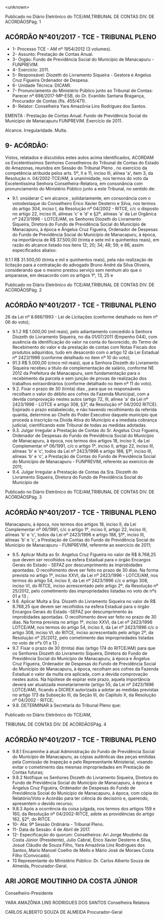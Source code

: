 &lt;unknown&gt;

Publicado  no  Diário Eletrônico do TCE/AM,TRIBUNAL DE CONTAS DIV. DE  ACÓRDÃOSPág. 1

## ACÓRDÃO Nº401/2017 - TCE - TRIBUNAL PLENO

- 1- Processo TCE - AM nº 1954/2012 (3 volumes).
- 2- Assunto: Prestação de Contas Anual.
- 3- Órgão: Fundo de Previdência Social do Município de Manacapuru - FUNPREVIM.
- 4- Exercício: 2011.
- 5- Responsável: Diozeth  do  Livramento  Siqueira  -  Gestora  e  Angelus  Cruz  Figueira  Ordenador de Despesa.
- 6- Unidade Técnica: DICAMI.
- 7- Pronunciamento  do Ministério  Público  junto  ao Tribunal  de Contas: Parecer  nº 698/2017-MP-ESB,  do  Dr.  Evanildo  Santana  Bragança,  Procurador  de  Contas  (fls. 455/471).
- 8- Relator: Conselheira Yara Amazônia Lins Rodrigues dos Santos.

EMENTA :  Prestação  de  Contas  Anual.  Fundo  de Previdência  Social  do  Município  de  Manacapuru  FUNPREVIM. Exercício de 2011.

Alcance. Irregularidade. Multa.

## 9- ACÓRDÃO:

Vistos, relatados e discutidos estes autos acima identificados, ACORDAM os Excelentíssimos Senhores Conselheiros do Tribunal de Contas do Estado do Amazonas, reunidos em Sessão do Tribunal Pleno , no exercício da competência atribuída pelos arts. 5º, II e 11, inciso III, alínea 'a', item 3, da Resolução n. 04/2002-TCE/AM, à unanimidade, nos termos do voto da  Excelentíssima Senhora Conselheira-Relatora, em consonância com pronunciamento do Ministério Público junto a este Tribunal, no sentido de:

- 9.1. onsiderar C em alcance , solidariamente, em consonância com o votodestaque do Conselheiro Érico Xavier Desterro e Silva, nos termos do artigo 304, inciso I, da Resolução nº 04/2002 - RITCE, c/c o disposto no artigo 22, inciso III, alíneas 'c' e 'd' e §2º, alíneas 'a' da Lei Orgânica nº 2423/1996  -  LOTCE/AM,  os  Senhores Diozeth  do  Livramento Siqueira, Diretora  do  Fundo  de  Previdência  Social  do  Município  de Manacapuru, à época e Ângelus Cruz Figueira, Ordenador de Despesas do Fundo de Previdência Social do Município de Manacapuru, à época, na importância de R$ 37.500,00 (trinta e sete mil e quinhentos reais), em razão do alcance listado nos itens 12; 20; 34;  48; 59;  e 66, assim especificados abaixo:

9.1.1  R$ 31.500,00 (trinta e mil e quinhentos reais), pela não realização de licitação para a contratação do advogado Bruno André da Silva Oliveira, considerando que o mesmo prestou serviço sem nenhum ato que o amparasse, em desacordo com os artigos 1º, 13, 25 e

Publicado  no  Diário Eletrônico do TCE/AM,TRIBUNAL DE CONTAS DIV. DE  ACÓRDÃOSPág. 2

## ACÓRDÃO Nº401/2017 - TCE - TRIBUNAL PLENO

26 da Lei nº 8.666/1993 - Lei de Licitações (conforme detalhado no item nº 06 do voto);

- 9.1.2 R$  1.000,00  (mil  reais), pelo  adiantamento concedido à Senhora Diozeth do Livramento Siqueira, no  dia  01/07/2011  (Empenho  044),  com  ausência  da identificação do valor na conta do favorecido, do Termo de  Recebimento  do  valor  e  da  prestação  de  contas com  Notas  Fiscais  dos  produtos  adquiridos,  tudo  em desacordo com  o artigo 12 da Lei Estadual nº 2423/1996 (conforme detalhado no item nº 10 do voto);
- 91.3    R$  5.000,00  (cinco  mil  reais), que  a  Senhora Diozeth  do  Livramento  Siqueira  recebeu  a  título  de complementação  de  salário,  conforme  NE  2012  da Prefeitura de Manacapuru, sem fundamentação para o recebimento  da  parcela  e  sem  junção  de  provas  de realização dos trabalhos extraordinários (conforme detalhado no item nº 11 do voto).
- 9.2. Fixar o prazo de 30 (trinta) dias , para que os responsáveis recolham o  valor  do  débito  aos  cofres  da  Fazenda  Municipal,  com  a  devida comprovação  nestes  autos  (artigo  72, III, alínea 'a' da  Lei nº 2423/1996  -  LOTCE  e  artigo  308,  §3°,  da  Resolução  nº  04/2002  RITCE). Expirado o prazo  estabelecido, e não havendo recolhimento da referida quantia, determine ao Chefe  do Poder Executivo daquele município  que  proceda  a  inscrição  na  Dívida  Ativa  do  Município  e  a imediata  cobrança  judicial,  cientificando  este  Tribunal  de  todas  as medidas adotadas.
- 9.3. Julgar Irregular a Prestação de Contas do Sr. Angelus Cruz Figueira, Ordenador de Despesas do Fundo de Previdência Social do Município de  Manacapuru, à época, nos termos dos artigos 18, inciso II, da Lei Complementar nº 06/1991, c/c o artigo 1º, inciso II, artigo 22, inciso III, alíneas 'b' e 'c', todos da Lei nº 2423/1996 e artigo 188, §1º, inciso III, alíneas  'b'  e  'c',  a  Prestação  de  Contas  do  Fundo  de  Previdência Social  do Município  de Manacapuru  -  FUNPREVIM,  referente  ao exercício de 2011;
- 9.4. Julgar Irregular a Prestação de Contas da Sra. Diozeth do Livramento Siqueira,  Diretora  do  Fundo  de  Previdência  Social  do  Município  de

Publicado  no  Diário Eletrônico do TCE/AM,TRIBUNAL DE CONTAS DIV. DE  ACÓRDÃOSPág. 3

## ACÓRDÃO Nº401/2017 - TCE - TRIBUNAL PLENO

Manacapuru,  à  época,  nos  termos  dos  artigos  18,  inciso  II,  da  Lei Complementar nº 06/1991, c/c o artigo 1º, inciso II, artigo 22, inciso III, alíneas 'b' e 'c', todos da Lei nº 2423/1996 e artigo 188, §1º, inciso III, alíneas  'b'  e  'c',  a  Prestação  de  Contas  do  Fundo  de  Previdência Social  do Município  de Manacapuru  -  FUNPREVIM,  referente  ao exercício de 2011;

- 9.5. Aplicar Multa ao  Sr.  Angelus Cruz Figueira  no valor de  R$ 8.768,25 que devem ser recolhidos na esfera Estadual para o órgão Encargos Gerais  do  Estado  -  SEFAZ  por  descumprimento  às  improbidades apontadas. O recolhimento deve ser feito no prazo de 30 dias. Na forma prevista no artigo 1º,  inciso XXVI, da Lei nº  2423/1996  - LOTCE/AM, nos termos do artigo 54, inciso II, da Lei nº 2423/1996 c/c o artigo 308, inciso VI, do RITCE, inciso acrescentado pelo artigo 2º, da Resolução nº 25/2012, pelo cometimento das impropriedades listadas no voto de nºs 01 a 13 ;
- 9.6. Aplicar  Multa a  Sra.  Diozeth  do  Livramento  Siqueira  no  valor  de  R$ 8.768,25  que  devem  ser  recolhidos  na  esfera  Estadual  para  o  órgão Encargos Gerais do Estado -SEFAZ por descumprimento às improbidades apontadas. O recolhimento deve ser feito no prazo de 30 dias. Na forma prevista no artigo 1º, inciso XXVI, da Lei nº 2423/1996 LOTCE/AM, nos termos do artigo 54, inciso II, da Lei nº 2423/1996 c/c o artigo 308, inciso VI, do RITCE, inciso acrescentado pelo artigo 2º, da Resolução nº 25/2012, pelo cometimento das impropriedades listadas no voto de nºs 01 a 13 ;
- 9.7. Fixar o prazo de 30 (trinta) dias (artigo 174 do RITCE/AM) para que os Senhores Diozeth  do  Livramento  Siqueira, Diretora  do  Fundo  de Previdência  Social  do  Município  de  Manacapuru,  à  época  e Ângelus Cruz Figueira, Ordenador de Despesas do Fundo de Previdência Social do Município de Manacapuru, à época, recolham aos cofres da Fazenda Estadual  o  valor  da  multa  ora  aplicada,  com  a  devida  comprovação nestes  autos.  Na  hipótese  de  expirar  este  prazo,  aquela  importância deverá ser atualizada monetariamente (artigo 55, da Lei nº 2423/1996 LOTCE/AM),  ficando a DICREX  autorizada a adotar as medidas previstas no artigo 173 da Subseção III, da Seção III, do Capítulo X, da Resolução nº 04/2002 - RITCE;
- 9.8. DETERMINAR à Secretaria do Tribunal Pleno que:

Publicado  no  Diário Eletrônico do TCE/AM,

TRIBUNAL DE CONTAS DIV. DE  ACÓRDÃOSPág. 4

## ACÓRDÃO Nº401/2017 - TCE - TRIBUNAL PLENO

- 9.8.1 Encaminhe  à  atual Administração  do  Fundo  de Previdência Social do  Município de  Manacapuru, as cópias autênticas das peças emitidas pela Comissão de Inspeção e pelo Representante Ministerial, visando evitar o cometimento das mesmas impropriedades em Prestação de Contas futuras;
- 9.8.2 Notifique os Senhores Diozeth do Livramento Siqueira, Diretora  do  Fundo  de  Previdência  Social do  Município  de  Manacapuru,  à  época  e Ângelus Cruz Figueira, Ordenador de Despesas do Fundo de Previdência  Social  do  Município  de  Manacapuru,  à época, com cópia do Relatório/Voto e  Acórdão para ter  ciência  do  decisório  e,  querendo,  apresentem  o devido recurso;
- 9.8.3 Após a ocorrência da coisa julgada, nos termos dos artigos 159 e 160, da Resolução nº 04/2002-RITCE, adote as providências do artigo 162, §2º, do RITCE.
- 10- Ata: 9ª Sessão Ordinária - Tribunal Pleno.
- 11- Data da Sessão: 4 de Abril de 2017.
- 12-  Especificação  do  quorum: Conselheiros: Ari Jorge  Moutinho  da  Costa  Júnior (Presidente), Julio Cabral, Érico  Xavier Desterro e Silva, Josué Cláudio de Souza Filho, Yara Amazônia Lins Rodrigues dos Santos, Mario Manoel Coelho de Mello e Mário José de Moraes Costa Filho (Convocado).
- 13 Representante  do  Ministério  Público: Dr. Carlos  Alberto  Souza  de  Almeida, Procurador-Geral.

## ARI JORGE MOUTINHO DA COSTA JÚNIOR

Conselheiro-Presidente

YARA AMAZÔNIA LINS RODRIGUES DOS SANTOS Conselheira Relatora

CARLOS ALBERTO SOUZA DE ALMEIDA Procurador-Geral